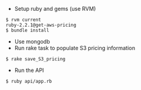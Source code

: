 
- Setup ruby and gems (use RVM)

```
$ rvm current
ruby-2.2.1@get-aws-pricing
$ bundle install
```

- Use mongodb
- Run rake task to populate S3 pricing information

```
$ rake save_S3_pricing
```

- Run the API

```
$ ruby api/app.rb
```